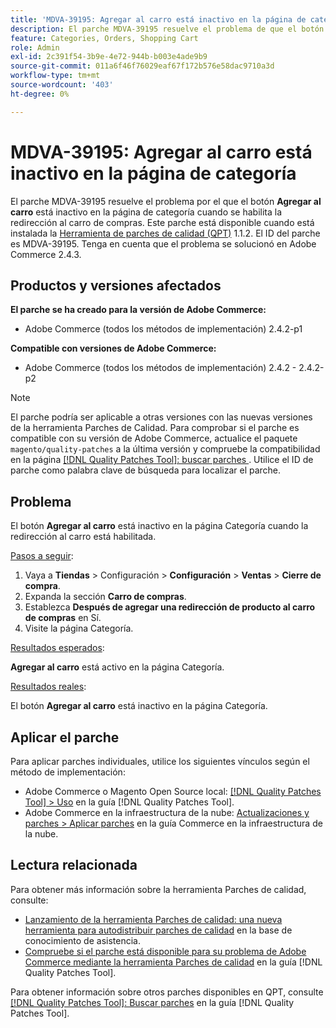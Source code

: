 ```yaml
---
title: 'MDVA-39195: Agregar al carro está inactivo en la página de categoría'
description: El parche MDVA-39195 resuelve el problema de que el botón **Agregar al carro de compras** esté inactivo en la página Categoría cuando se habilita la redirección al carro de compras. Este parche está disponible cuando está instalada la [Quality Patches Tool (QPT)](https://experienceleague.adobe.com/en/docs/commerce-operations/tools/quality-patches-tool/quality-patches-tool-to-self-serve-quality-patches) 1.1.2. El ID del parche es MDVA-39195. Tenga en cuenta que el problema se solucionó en Adobe Commerce 2.4.3.
feature: Categories, Orders, Shopping Cart
role: Admin
exl-id: 2c391f54-3b9e-4e72-944b-b003e4ade9b9
source-git-commit: 011a6f46f76029eaf67f172b576e58dac9710a3d
workflow-type: tm+mt
source-wordcount: '403'
ht-degree: 0%

---
```


# MDVA-39195: Agregar al carro está inactivo en la página de categoría

El parche MDVA-39195 resuelve el problema por el que el botón **Agregar al carro** está inactivo en la página de categoría cuando se habilita la redirección al carro de compras. Este parche está disponible cuando está instalada la [Herramienta de parches de calidad (QPT)](https://experienceleague.adobe.com/en/docs/commerce-operations/tools/quality-patches-tool/quality-patches-tool-to-self-serve-quality-patches) 1.1.2. El ID del parche es MDVA-39195. Tenga en cuenta que el problema se solucionó en Adobe Commerce 2.4.3.

## Productos y versiones afectados

**El parche se ha creado para la versión de Adobe Commerce:**

* Adobe Commerce (todos los métodos de implementación) 2.4.2-p1

**Compatible con versiones de Adobe Commerce:**

* Adobe Commerce (todos los métodos de implementación) 2.4.2 - 2.4.2-p2

>[!NOTE]
>
>El parche podría ser aplicable a otras versiones con las nuevas versiones de la herramienta Parches de Calidad. Para comprobar si el parche es compatible con su versión de Adobe Commerce, actualice el paquete `magento/quality-patches` a la última versión y compruebe la compatibilidad en la página [[!DNL Quality Patches Tool]: buscar parches ](https://experienceleague.adobe.com/en/docs/commerce-operations/tools/quality-patches-tool/quality-patches-tool-to-self-serve-quality-patches). Utilice el ID de parche como palabra clave de búsqueda para localizar el parche.

## Problema

El botón **Agregar al carro** está inactivo en la página Categoría cuando la redirección al carro está habilitada.

<u>Pasos a seguir</u>:

1. Vaya a **Tiendas** > Configuración > **Configuración** > **Ventas** > **Cierre de compra**.
1. Expanda la sección **Carro de compras**.
1. Establezca **Después de agregar una redirección de producto al carro de compras** en Sí.
1. Visite la página Categoría.

<u>Resultados esperados</u>:

**Agregar al carro** está activo en la página Categoría.

<u>Resultados reales</u>:

El botón **Agregar al carro** está inactivo en la página Categoría.

## Aplicar el parche

Para aplicar parches individuales, utilice los siguientes vínculos según el método de implementación:

* Adobe Commerce o Magento Open Source local: [[!DNL Quality Patches Tool] > Uso](/help/tools/quality-patches-tool/usage.md) en la guía [!DNL Quality Patches Tool].
* Adobe Commerce en la infraestructura de la nube: [Actualizaciones y parches > Aplicar parches](https://experienceleague.adobe.com/docs/commerce-cloud-service/user-guide/develop/upgrade/apply-patches.html) en la guía Commerce en la infraestructura de la nube.

## Lectura relacionada

Para obtener más información sobre la herramienta Parches de calidad, consulte:

* [Lanzamiento de la herramienta Parches de calidad: una nueva herramienta para autodistribuir parches de calidad](https://experienceleague.adobe.com/en/docs/commerce-operations/tools/quality-patches-tool/quality-patches-tool-to-self-serve-quality-patches) en la base de conocimiento de asistencia.
* [Compruebe si el parche está disponible para su problema de Adobe Commerce mediante la herramienta Parches de calidad](/help/tools/quality-patches-tool/patches-available-in-qpt/check-patch-for-magento-issue-with-magento-quality-patches.md) en la guía [!DNL Quality Patches Tool].

Para obtener información sobre otros parches disponibles en QPT, consulte [[!DNL Quality Patches Tool]: Buscar parches](https://experienceleague.adobe.com/tools/commerce-quality-patches/index.html) en la guía [!DNL Quality Patches Tool].
